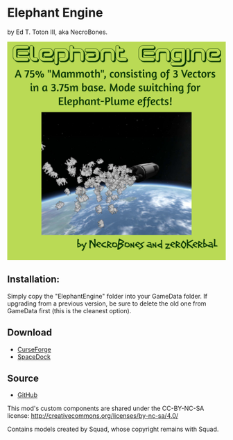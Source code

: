 # Elephant Engine

by Ed T. Toton III, aka NecroBones.

![Hero](https://github.com/zer0Kerbal/ElephantEngine/blob/master/img/HeroLogo_1920x1920.png)

## Installation:

  Simply copy the "ElephantEngine" folder into your GameData folder. If upgrading from a 
previous version, be sure to delete the old one from GameData first (this is the cleanest option).

## Download

* [CurseForge](https://www.curseforge.com/kerbal/ksp-mods/elephantengine)
* [SpaceDock](http://spacedock.info/mod/664)

## Source

* [GitHub](https://github.com/zer0Kerbal/ElephantEngine)

This mod's custom components are shared under the CC-BY-NC-SA license:
http://creativecommons.org/licenses/by-nc-sa/4.0/

Contains models created by Squad, whose copyright remains with Squad.


